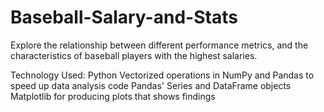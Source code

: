 # Baseball-Salary-and-Stats

Explore the relationship between different performance metrics, and the characteristics of baseball players with the highest salaries.

Technology Used: Python
Vectorized operations in NumPy and Pandas to speed up data analysis code
Pandas' Series and DataFrame objects
Matplotlib for producing plots that shows findings
